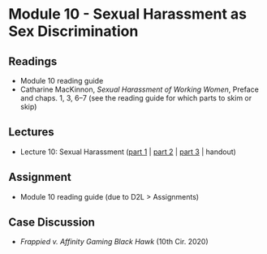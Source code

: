 # Module 10 - Sexual Harassment as Sex Discrimination

## Readings

- Module 10 reading guide
- Catharine MacKinnon, *Sexual Harassment of Working Women*, Preface and chaps. 1, 3, 6–7 (see the reading guide for which parts to skim or skip)

## Lectures

- Lecture 10: Sexual Harassment ([part 1](https://youtu.be/cn2qKm5mlk4) \| [part 2](https://youtu.be/1MCJx4IQDGo) \| [part 3](https://youtu.be/Dabpdeilnz8) \| handout)

## Assignment

- Module 10 reading guide (due to D2L > Assignments)

## Case Discussion

- *Frappied v. Affinity Gaming Black Hawk* (10th Cir. 2020)
